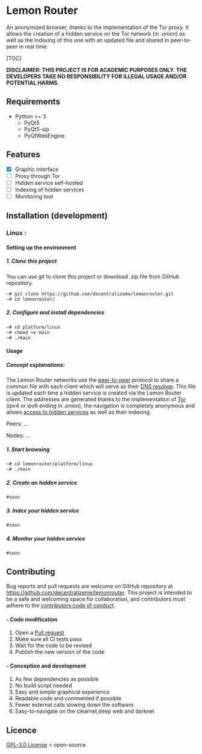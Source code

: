 # Lemon Router

An anonymized browser, thanks to the implementation of the Tor proxy. It allows the creation of a hidden service on the Tor network (in .onion) as well as the indexing of this one with an updated file and shared in peer-to-peer in real time.

[TOC]

**DISCLAIMER: THIS PROJECT IS FOR ACADEMIC PURPOSES ONLY. THE DEVELOPERS TAKE NO RESPONSIBILITY FOR ILLEGAL USAGE AND/OR POTENTIAL HARMS.**

## Requirements

- Python >= 3
  - PyQt5
  - PyQt5-sip
  - PyQtWebEngine

## Features

- [x] Graphic interface
- [ ] Proxy through Tor
- [ ] Hidden service self-hosted
- [ ] Indexing of hidden services
- [ ] Monitoring tool

## Installation (development)

### Linux :

#### Setting up the environment

##### 1. Clone this project

You can use git to clone this project or download .zip file from GitHub repository.

```shell
~# git clone https://github.com/decentralizeme/lemonrouter.git
~# cd lemonrouter/
```

##### 2. Configure and install dependencies

```shell
~# cd platform/linux
~# chmod +x main
~# ./main
```

#### Usage

##### Concept explanations:

The Lemon Router networks use the [peer-to-peer](https://en.wikipedia.org/wiki/Peer-to-peer) protocol to share a common file with each client which will serve as their [DNS resolver](https://fr.wikipedia.org/wiki/Domain_Name_System). This file is updated each time a hidden service is created via the Lemon Router client. The addresses are generated thanks to the implementation of [Tor ](https://en.wikipedia.org/wiki/Tor_(anonymity_network)) (ipv4 or ipv6 ending in .onion), the navigation is completely anonymous and allows [access to hidden services](https://en.wikipedia.org/wiki/The_Hidden_Wiki) as well as their indexing.

Peers: ...

Nodes: ...

##### 1. Start browsing

```shell
~# cd lemonrouter/platform/linux
~# ./main
```

##### 2. Create an hidden service

```shell
#soon
```

##### 3. Index your hidden service

```shell
#soon
```

##### 4. Monitor your hidden service

```shell
#soon
```

## Contributing

Bug reports and pull requests are welcome on GitHub repository at https://github.com/decentralizeme/lemonrouter. This project is intended to be a safe and welcoming space for collaboration, and contributors must adhere to the [contributors code of conduct](https://www.contributor-covenant.org/).

#### - Code modification

1. Open a [Pull request](https://github.com/decentralizeme/lemonrouter/pulls)
2. Make sure all CI tests pass
3. Wait for the code to be revised
4. Publish the new version of the code

#### - Conception and development

1. As few dependencies as possible
2. No build script needed
3. Easy and simple graphical experience
4. Readable code and commented if possible
5. Fewer external calls slowing down the software
6. Easy-to-navigate on the clearnet,deep web and darknet

## Licence

[GPL-3.0 License](https://github.com/decentralizeme/lemontunnel/blob/main/LICENSE) > open-source